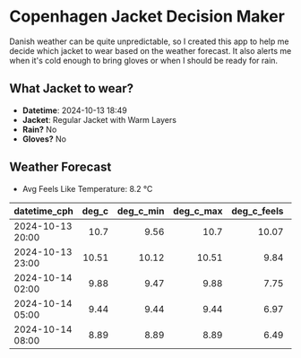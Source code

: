 
# Copenhagen Jacket Decision Maker

Danish weather can be quite unpredictable, so I created this app to help me decide which jacket to wear based on the weather forecast. 
It also alerts me when it's cold enough to bring gloves or when I should be ready for rain.

## What Jacket to wear?

- **Datetime**: 2024-10-13 18:49
- **Jacket**: Regular Jacket with Warm Layers
- **Rain?** No
- **Gloves?** No

## Weather Forecast
- Avg Feels Like Temperature: 8.2 °C

| datetime_cph     |   deg_c |   deg_c_min |   deg_c_max |   deg_c_feels | weather   | wind   | rain   |
|:-----------------|--------:|------------:|------------:|--------------:|:----------|:-------|:-------|
| 2024-10-13 20:00 |   10.7  |        9.56 |       10.7  |         10.07 | Clouds    | Low    | None   |
| 2024-10-13 23:00 |   10.51 |       10.12 |       10.51 |          9.84 | Clouds    | Low    | None   |
| 2024-10-14 02:00 |    9.88 |        9.47 |        9.88 |          7.75 | Clouds    | Low    | None   |
| 2024-10-14 05:00 |    9.44 |        9.44 |        9.44 |          6.97 | Clouds    | Low    | None   |
| 2024-10-14 08:00 |    8.89 |        8.89 |        8.89 |          6.49 | Clouds    | Low    | None   |
        